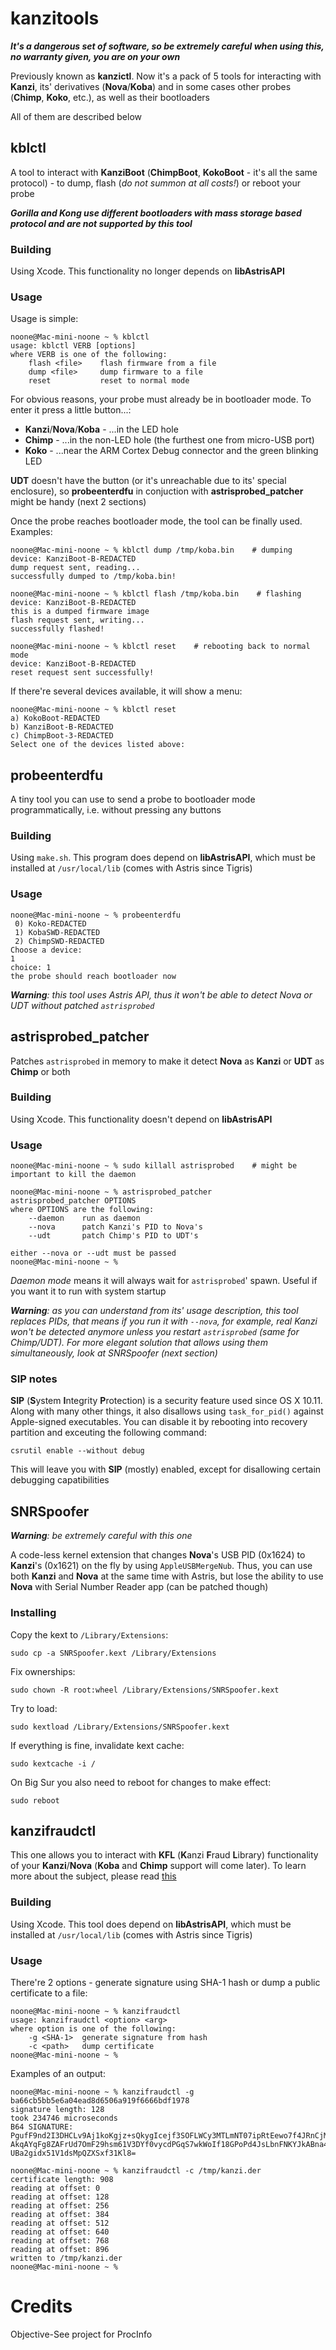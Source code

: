 # kanzitools

***It's a dangerous set of software, so be extremely careful when using this, no warranty given, you are on your own***

Previously known as **kanzictl**. Now it's a pack of 5 tools for interacting with **Kanzi**, its' derivatives (**Nova**/**Koba**) and in some cases other probes (**Chimp**, **Koko**, etc.), as well as their bootloaders

All of them are described below


## kblctl

A tool to interact with **KanziBoot** (**ChimpBoot**, **KokoBoot** - it's all the same protocol) - to dump, flash (*do not summon at all costs!*) or reboot your probe

***Gorilla and Kong use different bootloaders with mass storage based protocol and are not supported by this tool***

### Building

Using Xcode. This functionality no longer depends on **libAstrisAPI**

### Usage

Usage is simple:

```
noone@Mac-mini-noone ~ % kblctl     
usage: kblctl VERB [options]
where VERB is one of the following:
	flash <file>	flash firmware from a file
	dump <file>		dump firmware to a file
	reset			reset to normal mode
```

For obvious reasons, your probe must already be in bootloader mode. To enter it press a little button...:

* **Kanzi**/**Nova**/**Koba** - ...in the LED hole
* **Chimp** - ...in the non-LED hole (the furthest one from micro-USB port)
* **Koko** - ...near the ARM Cortex Debug connector and the green blinking LED

**UDT** doesn't have the button (or it's unreachable due to its' special enclosure), so **probeenterdfu** in conjuction with **astrisprobed_patcher** might be handy (next 2 sections)

Once the probe reaches bootloader mode, the tool can be finally used. Examples:

```
noone@Mac-mini-noone ~ % kblctl dump /tmp/koba.bin    # dumping
device: KanziBoot-B-REDACTED
dump request sent, reading...
successfully dumped to /tmp/koba.bin!

noone@Mac-mini-noone ~ % kblctl flash /tmp/koba.bin    # flashing
device: KanziBoot-B-REDACTED
this is a dumped firmware image
flash request sent, writing...
successfully flashed!

noone@Mac-mini-noone ~ % kblctl reset    # rebooting back to normal mode             
device: KanziBoot-B-REDACTED
reset request sent successfully!
```

If there're several devices available, it will show a menu:

```
noone@Mac-mini-noone ~ % kblctl reset              
a) KokoBoot-REDACTED
b) KanziBoot-B-REDACTED
c) ChimpBoot-3-REDACTED
Select one of the devices listed above: 
```

## probeenterdfu

A tiny tool you can use to send a probe to bootloader mode programmatically, i.e. without pressing any buttons

### Building

Using `make.sh`. This program does depend on **libAstrisAPI**, which must be installed at `/usr/local/lib` (comes with Astris since Tigris)

### Usage

```
noone@Mac-mini-noone ~ % probeenterdfu
 0) Koko-REDACTED
 1) KobaSWD-REDACTED
 2) ChimpSWD-REDACTED
Choose a device: 
1
choice: 1
the probe should reach bootloader now
```

***Warning**: this tool uses Astris API, thus it won't be able to detect Nova or UDT without patched `astrisprobed`*

## astrisprobed_patcher

Patches `astrisprobed` in memory to make it detect **Nova** as **Kanzi** or **UDT** as **Chimp** or both

### Building

Using Xcode. This functionality doesn't depend on **libAstrisAPI**

### Usage

```
noone@Mac-mini-noone ~ % sudo killall astrisprobed    # might be important to kill the daemon

noone@Mac-mini-noone ~ % astrisprobed_patcher
astrisprobed_patcher OPTIONS
where OPTIONS are the following:
	--daemon	run as daemon
	--nova		patch Kanzi's PID to Nova's
	--udt		patch Chimp's PID to UDT's

either --nova or --udt must be passed
noone@Mac-mini-noone ~ % 
```

*Daemon mode* means it will always wait for `astrisprobed`' spawn. Useful if you want it to run with system startup

***Warning**: as you can understand from its' usage description, this tool replaces PIDs, that means if you run it with `--nova`, for example, real Kanzi won't be detected anymore unless you restart `astrisprobed` (same for Chimp/UDT). For more elegant solution that allows using them simultaneously, look at SNRSpoofer (next section)*

### SIP notes

**SIP** (**S**ystem **I**ntegrity **P**rotection) is a security feature used since OS X 10.11. Along with many other things, it also disallows using `task_for_pid()` against Apple-signed executables. You can disable it by rebooting into recovery partition and exceuting the following command:

```
csrutil enable --without debug
```

This will leave you with **SIP** (mostly) enabled, except for disallowing certain debugging capatibilities

## SNRSpoofer

***Warning**: be extremely careful with this one*

A code-less kernel extension that changes **Nova**'s USB PID (0x1624) to **Kanzi**'s (0x1621) on the fly by using `AppleUSBMergeNub`. Thus, you can use both **Kanzi** and **Nova** at the same time with Astris, but lose the ability to use **Nova** with Serial Number Reader app (can be patched though)

### Installing

Copy the kext to `/Library/Extensions`:

```
sudo cp -a SNRSpoofer.kext /Library/Extensions
```

Fix ownerships:

```
sudo chown -R root:wheel /Library/Extensions/SNRSpoofer.kext
```

Try to load:

```
sudo kextload /Library/Extensions/SNRSpoofer.kext
```

If everything is fine, invalidate kext cache:

```
sudo kextcache -i /
```

On Big Sur you also need to reboot for changes to make effect:

```
sudo reboot
```


## kanzifraudctl

This one allows you to interact with **KFL** (**K**anzi **F**raud **L**ibrary) functionality of your **Kanzi**/**Nova** (**Koba** and **Chimp** support will come later). To learn more about the subject, please read [this](https://nyansatan.github.io/lightning-snr/)

### Building

Using Xcode. This tool does depend on **libAstrisAPI**, which must be installed at `/usr/local/lib` (comes with Astris since Tigris) 

### Usage

There're 2 options - generate signature using SHA-1 hash or dump a public certificate to a file:

```
noone@Mac-mini-noone ~ % kanzifraudctl
usage: kanzifraudctl <option> <arg>
where option is one of the following:
	-g <SHA-1>	generate signature from hash
	-c <path>	dump certificate
noone@Mac-mini-noone ~ %
```

Examples of an output:

```
noone@Mac-mini-noone ~ % kanzifraudctl -g ba66cb5bb5e6a04ead8d6506a919f6666bdf1978
signature length: 128
took 234746 microseconds
B64 SIGNATURE:
PgufF9nd2I3DHCLv9Aj1koKgjz+sQkygIcejf3SOFLWCy3MTLmNT07ipRtEewo7f4JRnCjMD
AkqAYqFg8ZAFrUd7OmF29hsm61V3DYf0vycdPGqS7wkWoIf18GPoPd4JsLbnFNKYJkABna4b
UBa2gidx51V1dsMpQZXSxf31Kl8=

noone@Mac-mini-noone ~ % kanzifraudctl -c /tmp/kanzi.der
certificate length: 908
reading at offset: 0
reading at offset: 128
reading at offset: 256
reading at offset: 384
reading at offset: 512
reading at offset: 640
reading at offset: 768
reading at offset: 896
written to /tmp/kanzi.der
noone@Mac-mini-noone ~ %
```

# Credits

Objective-See project for ProcInfo
